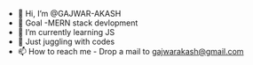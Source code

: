 - 👋 Hi, I’m @GAJWAR-AKASH
- 👀 Goal -MERN stack devlopment
- 🌱 I’m currently learning JS
- 💞️ Just juggling with codes
- 📫 How to reach me - Drop a mail to gajwarakash@gmail.com

<!---
GAJWAR-AKASH/GAJWAR-AKASH is a ✨ special ✨ repository because its `README.md` (this file) appears on your GitHub profile.
You can click the Preview link to take a look at your changes.
--->
